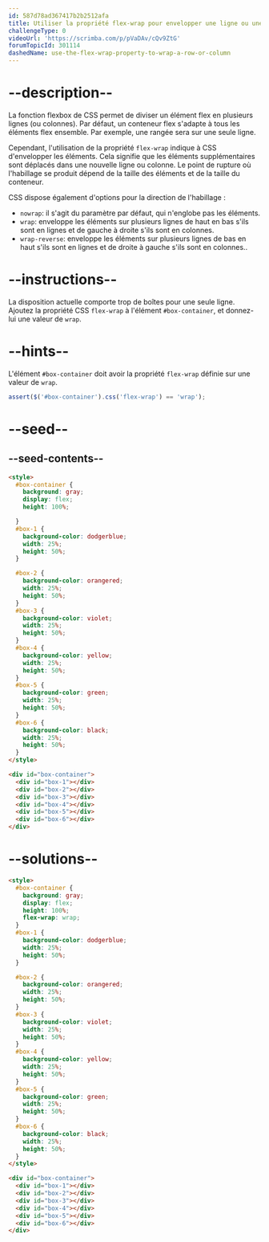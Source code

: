 ```yaml
---
id: 587d78ad367417b2b2512afa
title: Utiliser la propriété flex-wrap pour envelopper une ligne ou une colonne
challengeType: 0
videoUrl: 'https://scrimba.com/p/pVaDAv/cQv9ZtG'
forumTopicId: 301114
dashedName: use-the-flex-wrap-property-to-wrap-a-row-or-column
---
```


# --description--

La fonction flexbox de CSS permet de diviser un élément flex en plusieurs lignes (ou colonnes). Par défaut, un conteneur flex s'adapte à tous les éléments flex ensemble. Par exemple, une rangée sera sur une seule ligne.

Cependant, l'utilisation de la propriété `flex-wrap` indique à CSS d'envelopper les éléments. Cela signifie que les éléments supplémentaires sont déplacés dans une nouvelle ligne ou colonne. Le point de rupture où l'habillage se produit dépend de la taille des éléments et de la taille du conteneur.

CSS dispose également d'options pour la direction de l'habillage :

<ul><li><code>nowrap</code>: il s'agit du paramètre par défaut, qui n'englobe pas les éléments.</li><li><code>wrap</code>: enveloppe les éléments sur plusieurs lignes de haut en bas s'ils sont en lignes et de gauche à droite s'ils sont en colonnes.</li><li><code>wrap-reverse</code>: enveloppe les éléments sur plusieurs lignes de bas en haut s'ils sont en lignes et de droite à gauche s'ils sont en colonnes..</li></ul>

# --instructions--

La disposition actuelle comporte trop de boîtes pour une seule ligne. Ajoutez la propriété CSS `flex-wrap` à l'élément `#box-container`, et donnez-lui une valeur de `wrap`.

# --hints--

L'élément `#box-container` doit avoir la propriété `flex-wrap` définie sur une valeur de `wrap`.

```js
assert($('#box-container').css('flex-wrap') == 'wrap');
```

# --seed--

## --seed-contents--

```html
<style>
  #box-container {
    background: gray;
    display: flex;
    height: 100%;

  }
  #box-1 {
    background-color: dodgerblue;
    width: 25%;
    height: 50%;
  }

  #box-2 {
    background-color: orangered;
    width: 25%;
    height: 50%;
  }
  #box-3 {
    background-color: violet;
    width: 25%;
    height: 50%;
  }
  #box-4 {
    background-color: yellow;
    width: 25%;
    height: 50%;
  }
  #box-5 {
    background-color: green;
    width: 25%;
    height: 50%;
  }
  #box-6 {
    background-color: black;
    width: 25%;
    height: 50%;
  }
</style>

<div id="box-container">
  <div id="box-1"></div>
  <div id="box-2"></div>
  <div id="box-3"></div>
  <div id="box-4"></div>
  <div id="box-5"></div>
  <div id="box-6"></div>
</div>
```

# --solutions--

```html
<style>
  #box-container {
    background: gray;
    display: flex;
    height: 100%;
    flex-wrap: wrap;
  }
  #box-1 {
    background-color: dodgerblue;
    width: 25%;
    height: 50%;
  }

  #box-2 {
    background-color: orangered;
    width: 25%;
    height: 50%;
  }
  #box-3 {
    background-color: violet;
    width: 25%;
    height: 50%;
  }
  #box-4 {
    background-color: yellow;
    width: 25%;
    height: 50%;
  }
  #box-5 {
    background-color: green;
    width: 25%;
    height: 50%;
  }
  #box-6 {
    background-color: black;
    width: 25%;
    height: 50%;
  }
</style>

<div id="box-container">
  <div id="box-1"></div>
  <div id="box-2"></div>
  <div id="box-3"></div>
  <div id="box-4"></div>
  <div id="box-5"></div>
  <div id="box-6"></div>
</div>
```
